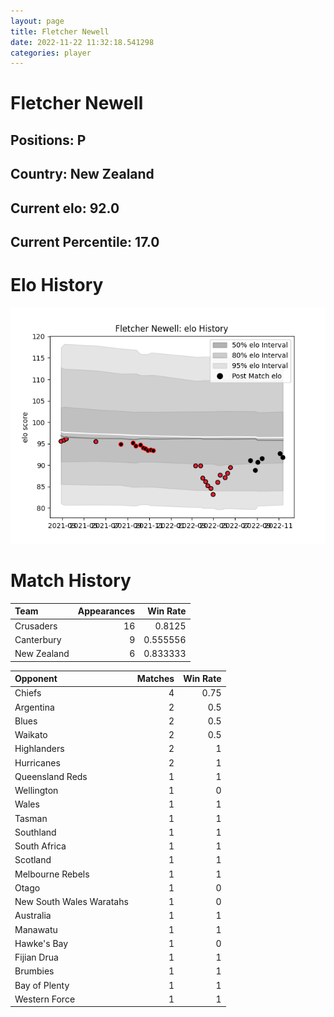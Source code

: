 ```yaml
---  
layout: page  
title: Fletcher Newell  
date: 2022-11-22 11:32:18.541298  
categories: player  
---
```

# Fletcher Newell

## Positions: P

## Country: New Zealand

## Current elo: 92.0

## Current Percentile: 17.0

# Elo History


![elo history](history_FletcherNewell.png)
# Match History


| Team        |   Appearances |   Win Rate |
|:------------|--------------:|-----------:|
| Crusaders   |            16 |   0.8125   |
| Canterbury  |             9 |   0.555556 |
| New Zealand |             6 |   0.833333 |

| Opponent                 |   Matches |   Win Rate |
|:-------------------------|----------:|-----------:|
| Chiefs                   |         4 |       0.75 |
| Argentina                |         2 |       0.5  |
| Blues                    |         2 |       0.5  |
| Waikato                  |         2 |       0.5  |
| Highlanders              |         2 |       1    |
| Hurricanes               |         2 |       1    |
| Queensland Reds          |         1 |       1    |
| Wellington               |         1 |       0    |
| Wales                    |         1 |       1    |
| Tasman                   |         1 |       1    |
| Southland                |         1 |       1    |
| South Africa             |         1 |       1    |
| Scotland                 |         1 |       1    |
| Melbourne Rebels         |         1 |       1    |
| Otago                    |         1 |       0    |
| New South Wales Waratahs |         1 |       0    |
| Australia                |         1 |       1    |
| Manawatu                 |         1 |       1    |
| Hawke's Bay              |         1 |       0    |
| Fijian Drua              |         1 |       1    |
| Brumbies                 |         1 |       1    |
| Bay of Plenty            |         1 |       1    |
| Western Force            |         1 |       1    |